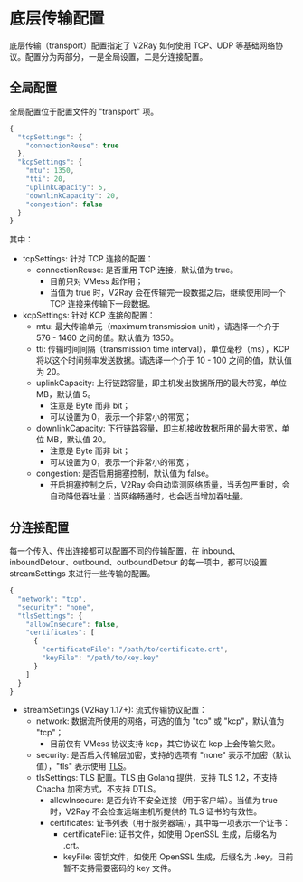 # 底层传输配置

底层传输（transport）配置指定了 V2Ray 如何使用 TCP、UDP 等基础网络协议。配置分为两部分，一是全局设置，二是分连接配置。

## 全局配置
全局配置位于配置文件的 "transport" 项。

```javascript
{
  "tcpSettings": {
    "connectionReuse": true
  },
  "kcpSettings": {
    "mtu": 1350,
    "tti": 20,
    "uplinkCapacity": 5,
    "downlinkCapacity": 20,
    "congestion": false
  }
}
```

其中：
* tcpSettings: 针对 TCP 连接的配置：
  * connectionReuse: 是否重用 TCP 连接，默认值为 true。
    * 目前只对 VMess 起作用；
    * 当值为 true 时，V2Ray 会在传输完一段数据之后，继续使用同一个 TCP 连接来传输下一段数据。
* kcpSettings: 针对 KCP 连接的配置：
  * mtu: 最大传输单元（maximum transmission unit），请选择一个介于 576 - 1460 之间的值。默认值为 1350。
  * tti: 传输时间间隔（transmission time interval），单位毫秒（ms），KCP 将以这个时间频率发送数据。请选译一个介于 10 - 100 之间的值，默认值为 20。
  * uplinkCapacity: 上行链路容量，即主机发出数据所用的最大带宽，单位 MB，默认值 5。
    * 注意是 Byte 而非 bit；
    * 可以设置为 0，表示一个非常小的带宽；
  * downlinkCapacity: 下行链路容量，即主机接收数据所用的最大带宽，单位 MB，默认值 20。
    * 注意是 Byte 而非 bit；
    * 可以设置为 0，表示一个非常小的带宽；
  * congestion: 是否启用拥塞控制，默认值为 false。
    * 开启拥塞控制之后，V2Ray 会自动监测网络质量，当丢包严重时，会自动降低吞吐量；当网络畅通时，也会适当增加吞吐量。

## 分连接配置
每一个传入、传出连接都可以配置不同的传输配置，在 inbound、inboundDetour、outbound、outboundDetour 的每一项中，都可以设置 streamSettings 来进行一些传输的配置。

```javascript
{
  "network": "tcp",
  "security": "none",
  "tlsSettings": {
    "allowInsecure": false,
    "certificates": [
      {
        "certificateFile": "/path/to/certificate.crt",
        "keyFile": "/path/to/key.key"
      }
    ]
  }
}
```
* streamSettings (V2Ray 1.17+): 流式传输协议配置：
  * network: 数据流所使用的网络，可选的值为 "tcp" 或 "kcp"，默认值为 "tcp"；
    * 目前仅有 VMess 协议支持 kcp，其它协议在 kcp 上会传输失败。
  * security: 是否启入传输层加密，支持的选项有 "none" 表示不加密（默认值），"tls" 表示使用 [TLS](https://en.wikipedia.org/wiki/Transport_Layer_Security)。
  * tlsSettings: TLS 配置。TLS 由 Golang 提供，支持 TLS 1.2，不支持 Chacha 加密方式，不支持 DTLS。
    * allowInsecure: 是否允许不安全连接（用于客户端）。当值为 true 时，V2Ray 不会检查远端主机所提供的 TLS 证书的有效性。
    * certificates: 证书列表（用于服务器端），其中每一项表示一个证书：
      * certificateFile: 证书文件，如使用 OpenSSL 生成，后缀名为 .crt。
      * keyFile: 密钥文件，如使用 OpenSSL 生成，后缀名为 .key。目前暂不支持需要密码的 key 文件。

